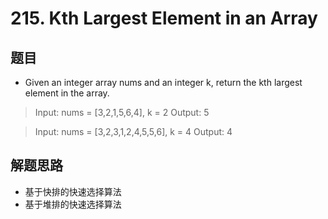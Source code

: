 # 215. Kth Largest Element in an Array
## 题目
- Given an integer array nums and an integer k, return the kth largest element in the array.


>Input: nums = [3,2,1,5,6,4], k = 2
>Output: 5

>Input: nums = [3,2,3,1,2,4,5,5,6], k = 4
>Output: 4
## 解题思路
- 基于快排的快速选择算法
- 基于堆排的快速选择算法